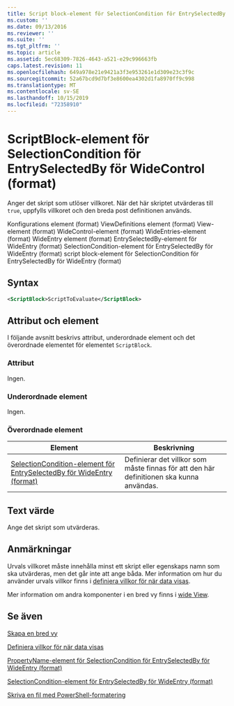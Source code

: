 ```yaml
---
title: Script block-element för SelectionCondition för EntrySelectedBy för WideControl (format) | Microsoft Docs
ms.custom: ''
ms.date: 09/13/2016
ms.reviewer: ''
ms.suite: ''
ms.tgt_pltfrm: ''
ms.topic: article
ms.assetid: 5ec68309-7826-4643-a521-e29c996663fb
caps.latest.revision: 11
ms.openlocfilehash: 649a978e21e9421a3f3e953261e1d309e23c3f9c
ms.sourcegitcommit: 52a67bcd9d7bf3e8600ea4302d1fa8970ff9c998
ms.translationtype: MT
ms.contentlocale: sv-SE
ms.lasthandoff: 10/15/2019
ms.locfileid: "72358910"
---
```

# <a name="scriptblock-element-for-selectioncondition-for-entryselectedby-for-widecontrol-format"></a>ScriptBlock-element för SelectionCondition för EntrySelectedBy för WideControl (format)

Anger det skript som utlöser villkoret. När det här skriptet utvärderas till `true`, uppfylls villkoret och den breda post definitionen används.

Konfigurations element (format) ViewDefinitions element (format) View-element (format) WideControl-element (format) WideEntries-element (format) WideEntry element (format) EntrySelectedBy-element för WideEntry (format) SelectionCondition-element för EntrySelectedBy för WideEntry (format) script block-element för SelectionCondition för EntrySelectedBy för WideEntry (format)

## <a name="syntax"></a>Syntax

```xml
<ScriptBlock>ScriptToEvaluate</ScriptBlock>
```

## <a name="attributes-and-elements"></a>Attribut och element

I följande avsnitt beskrivs attribut, underordnade element och det överordnade elementet för elementet `ScriptBlock`.

### <a name="attributes"></a>Attribut

Ingen.

### <a name="child-elements"></a>Underordnade element

Ingen.

### <a name="parent-elements"></a>Överordnade element

|Element|Beskrivning|
|-------------|-----------------|
|[SelectionCondition-element för EntrySelectedBy för WideEntry (format)](./selectioncondition-element-for-entryselectedby-for-widecontrol-format.md)|Definierar det villkor som måste finnas för att den här definitionen ska kunna användas.|

## <a name="text-value"></a>Text värde

Ange det skript som utvärderas.

## <a name="remarks"></a>Anmärkningar

Urvals villkoret måste innehålla minst ett skript eller egenskaps namn som ska utvärderas, men det går inte att ange båda. Mer information om hur du använder urvals villkor finns i [definiera villkor för när data visas](./defining-conditions-for-displaying-data.md).

Mer information om andra komponenter i en bred vy finns i [wide View](./creating-a-wide-view.md).

## <a name="see-also"></a>Se även

[Skapa en bred vy](./creating-a-wide-view.md)

[Definiera villkor för när data visas](./defining-conditions-for-displaying-data.md)

[PropertyName-element för SelectionCondition för EntrySelectedBy för WideEntry (format)](./propertyname-element-for-selectioncondition-for-entryselectedby-for-wideentry-format.md)

[SelectionCondition-element för EntrySelectedBy för WideEntry (format)](./selectioncondition-element-for-entryselectedby-for-widecontrol-format.md)

[Skriva en fil med PowerShell-formatering](./writing-a-powershell-formatting-file.md)
